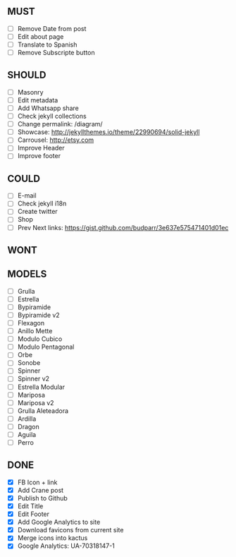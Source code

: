 ## MUST
- [ ] Remove Date from post
- [ ] Edit about page
- [ ] Translate to Spanish
- [ ] Remove Subscripte button

## SHOULD
- [ ] Masonry
- [ ] Edit metadata
- [ ] Add Whatsapp share
- [ ] Check jekyll collections
- [ ] Change permalink: /diagram/
- [ ] Showcase: http://jekyllthemes.io/theme/22990694/solid-jekyll
- [ ] Carrousel: http://etsy.com
- [ ] Improve Header
- [ ] Improve footer

## COULD
- [ ] E-mail
- [ ] Check jekyll i18n
- [ ] Create twitter
- [ ] Shop
- [ ] Prev Next links: https://gist.github.com/budparr/3e637e575471401d01ec

## WONT

## MODELS
- [ ] Grulla
- [ ] Estrella
- [ ] Bypiramide
- [ ] Bypiramide v2
- [ ] Flexagon
- [ ] Anillo Mette
- [ ] Modulo Cubico
- [ ] Modulo Pentagonal
- [ ] Orbe
- [ ] Sonobe
- [ ] Spinner
- [ ] Spinner v2
- [ ] Estrella Modular
- [ ] Mariposa
- [ ] Mariposa v2
- [ ] Grulla Aleteadora
- [ ] Ardilla
- [ ] Dragon
- [ ] Aguila
- [ ] Perro

## DONE
- [X] FB Icon + link
- [X] Add Crane post
- [X] Publish to Github
- [X] Edit Title
- [X] Edit Footer
- [X] Add Google Analytics to site
- [X] Download favicons from current site
- [X] Merge icons into kactus
- [X] Google Analytics: UA-70318147-1
